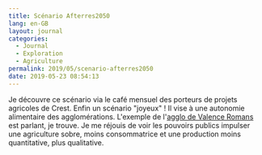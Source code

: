 ```yaml
---
title: Scénario Afterres2050
lang: en-GB
layout: journal
categories:
  - Journal
  - Exploration
  - Agriculture
permalink: 2019/05/scenario-afterres2050
date: 2019-05-23 08:54:13
---
```


Je découvre ce scénario via le café mensuel des porteurs de projets agricoles de Crest. Enfin un scénario "joyeux" ! Il vise à une autonomie alimentaire des agglomérations. L'exemple de l'[agglo de Valence Romans](https://www.grandrovaltain.fr/files/Documents/Mediatheque/Thematiques/Ressources/Pr%C3%A9sentation%20Scenario%202050-131118.pdf) est parlant, je trouve. Je me réjouis de voir les pouvoirs publics impulser une agriculture sobre, moins consommatrice et une production moins quantitative, plus qualitative.
